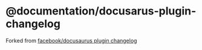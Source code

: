 # @documentation/docusarus-plugin-changelog

Forked from [facebook/docusaurus plugin changelog](https://github.com/facebook/docusaurus/tree/b4279dfee708678e479c3d6fef7bd7d1858477c3/website/src/plugins/changelog)
